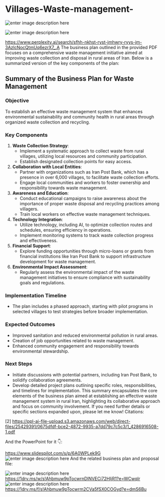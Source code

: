# Villages-Waste-management-


![enter image description here](https://i.sstatic.net/DahTpAB4.jpg)

![enter image description here](https://i.sstatic.net/oTSUhERA.jpg)

https://www.perplexity.ai/search/sfhh-nkhst-ryst-jmhwry-ryys-jm-3AzlcNocQtmUq6ezrX7_.A
The business plan outlined in the provided PDF focuses on a comprehensive waste management initiative aimed at improving waste collection and disposal in rural areas of Iran. Below is a summarized version of the key components of the plan:
## Summary of the Business Plan for Waste Management
### **Objective**
To establish an effective waste management system that enhances environmental sustainability and community health in rural areas through organized waste collection and recycling.
### **Key Components**
1. **Waste Collection Strategy**:
   - Implement a systematic approach to collect waste from rural villages, utilizing local resources and community participation.
   - Establish designated collection points for easy access.
2. **Collaboration with Local Entities**:
   - Partner with organizations such as Iran Post Bank, which has a presence in over 6,000 villages, to facilitate waste collection efforts.
   - Engage local communities and workers to foster ownership and responsibility towards waste management.
3. **Awareness and Education**:
   - Conduct educational campaigns to raise awareness about the importance of proper waste disposal and recycling practices among villagers.
   - Train local workers on effective waste management techniques.
4. **Technology Integration**:
   - Utilize technology, including AI, to optimize collection routes and schedules, ensuring efficiency in operations.
   - Implement monitoring systems to track waste collection progress and effectiveness.
5. **Financial Support**:
   - Explore funding opportunities through micro-loans or grants from financial institutions like Iran Post Bank to support infrastructure development for waste management.
6. **Environmental Impact Assessment**:
   - Regularly assess the environmental impact of the waste management initiatives to ensure compliance with sustainability goals and regulations.
### **Implementation Timeline**
- The plan includes a phased approach, starting with pilot programs in selected villages to test strategies before broader implementation.
### **Expected Outcomes**
- Improved sanitation and reduced environmental pollution in rural areas.
- Creation of job opportunities related to waste management.
- Enhanced community engagement and responsibility towards environmental stewardship.
### **Next Steps**
- Initiate discussions with potential partners, including Iran Post Bank, to solidify collaboration agreements.
- Develop detailed project plans outlining specific roles, responsibilities, and timelines for implementation.
This summary encapsulates the core elements of the business plan aimed at establishing an effective waste management system in rural Iran, highlighting its collaborative approach and focus on community involvement. If you need further details or specific sections expanded upon, please let me know!
Citations:

[2] https://ppl-ai-file-upload.s3.amazonaws.com/web/direct-files/25429391/0675dfdf-bce2-4872-9935-a7dd79c7c5c3/1_4286916508-1.pdf

And the PowerPoint for it 👇:

https://www.slidespilot.com/s/p/6A0WPLek9G
![enter image description here](https://i.sstatic.net/BOqsTgrz.jpg)
And the related business plan and proposal file:

![enter image description here](https://i.sstatic.net/3KEqyY9l.jpg)
https://1drv.ms/w/s!Ahbmuw9pTocwrnDlNVECi72HIjR1?e=WCwqlr
![enter image description here](https://i.sstatic.net/JpzBLWg2.jpg)
https://1drv.ms/f/s!Ahbmuw9pTocwrm2CVa5fSX0COGyd?e=dmS6Bu


